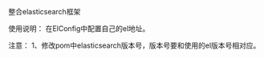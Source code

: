 
整合elasticsearch框架

使用说明：
    在ElConfig中配置自己的el地址。

注意：
    1、修改pom中elasticsearch版本号，版本号要和使用的el版本号相对应。
